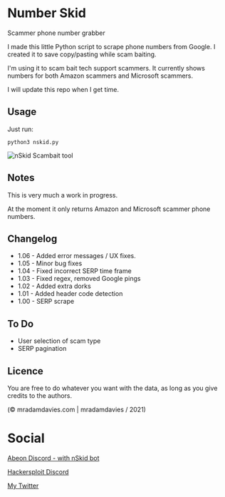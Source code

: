 # Number Skid
Scammer phone number grabber

I made this little Python script to scrape phone numbers from Google. I created it to save copy/pasting while scam baiting.

I'm using it to scam bait tech support scammers. It currently shows numbers for both Amazon scammers and Microsoft scammers. 

I will update this repo when I get time. 


## Usage
Just run:

`python3 nskid.py`



![nSkid Scambait tool](https://abeontech.com/wp-content/uploads/2021/07/nskid-scambaiter-tool.png)



## Notes
This is very much a work in progress. 

At the moment it only returns Amazon and Microsoft scammer phone numbers.



## Changelog
* 1.06 - Added error messages / UX fixes.
* 1.05 - Minor bug fixes
* 1.04 - Fixed incorrect SERP time frame
* 1.03 - Fixed regex, removed Google pings
* 1.02 - Added extra dorks
* 1.01 - Added header code detection
* 1.00 - SERP scrape


## To Do
* User selection of scam type
* SERP pagination


## Licence
You are free to do whatever you want with the data, as long as you give credits to the authors.

(© mradamdavies.com | mradamdavies / 2021)

# Social
[Abeon Discord - with nSkid bot](https://discord.gg/vWm88avQ)

[Hackersploit Discord](https://discord.gg/hackersploit)

[My Twitter](https://twitter.com/mradamdavies)
